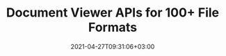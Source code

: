 ---
############################# Static ############################
layout: "product"
date: 2021-04-27T09:31:06+03:00
draft: false

############################# Head ############################
head_title: "Document Rendering Library for .NET & Java | View 90+ File Formats"
head_description: "Document Viewer APIs native to C# .NET & Java. Most complete set of API for documents & images viewing. Render 100+ file formats for high-fidelity output."

############################# Header ############################
title: "Document Viewer APIs for 100+ File Formats"
description: "Develop .NET & Java applications having the ability to View & Render documents of over 100 file formats - no external dependencies."

############################# APIs ###############################
apis:
  enable: true

  api:
    # api loop
    - title: "GroupDocs.Viewer High Code APIs Include"
      
      api_product:
        # api_product loop
        - link: "https://products.groupdocs.com/viewer/net/"
          img_alt: "GroupDocs.Viewer for .NET"
          image: "https://www.groupdocs.cloud/templates/groupdocs/images/product-logos/groupdocs-viewer-net.png"
          product: "GroupDocs.Viewer for"
          platform: ".NET"
          content: "Native .NET APIs for Windows Forms, ASP.NET, WPF, WCF & other .NET Framework based applications."

        # api_product loop
        - link: "https://products.groupdocs.com/viewer/java/"
          img_alt: "GroupDocs.Viewer for Java"
          image: "https://www.groupdocs.cloud/templates/groupdocs/images/product-logos/groupdocs-viewer-java.png"
          product: "GroupDocs.Viewer for"
          platform: "Java"
          content: "Native Java APIs for the Desktop, Web & other Java SE or EE based applications."

############################# Back to top ###############################
back_to_top:
  enable: true
---